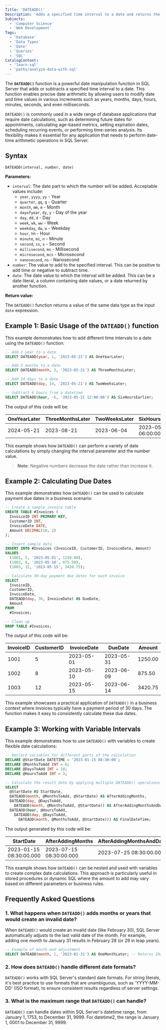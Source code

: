 ```yaml
---
Title: 'DATEADD()'
Description: 'Adds a specified time interval to a date and returns the modified date.'
Subjects:
  - 'Computer Science'
  - 'Web Development'
Tags:
  - 'Database'
  - 'Data Types'
  - 'Date'
  - 'Queries'
  - 'SQL'
CatalogContent:
  - 'learn-sql'
  - 'paths/analyze-data-with-sql'
---
```


The **`DATEADD()`** function is a powerful date manipulation function in SQL Server that adds or subtracts a specified time interval to a date. This function enables precise date arithmetic by allowing users to modify date and time values in various increments such as years, months, days, hours, minutes, seconds, and even milliseconds.

`DATEADD()` is commonly used in a wide range of database applications that require date calculations, such as determining future dates for appointments, calculating age-based metrics, setting expiration dates, scheduling recurring events, or performing time-series analysis. Its flexibility makes it essential for any application that needs to perform date-time arithmetic operations in SQL Server.

## Syntax

```pseudo
DATEADD(interval, number, date)
```

**Parameters:**

- `interval`: The date part to which the number will be added. Acceptable values include:
  - `year`, `yyyy`, `yy` - Year
  - `quarter`, `qq`, `q` - Quarter
  - `month`, `mm`, `m` - Month
  - `dayofyear`, `dy`, `y` - Day of the year
  - `day`, `dd`, `d` - Day
  - `week`, `wk`, `ww` - Week
  - `weekday`, `dw`, `w` - Weekday
  - `hour`, `hh` - Hour
  - `minute`, `mi`, `n` - Minute
  - `second`, `ss`, `s` - Second
  - `millisecond`, `ms` - Millisecond
  - `microsecond`, `mcs` - Microsecond
  - `nanosecond`, `ns` - Nanosecond
- `number`: The value to add to the specified interval. This can be positive to add time or negative to subtract time.
- `date`: The date value to which the interval will be added. This can be a date literal, a column containing date values, or a date returned by another function.

**Return value:**

The `DATEADD()` function returns a value of the same data type as the input `date` expression.

## Example 1: Basic Usage of the `DATEADD()` function

This example demonstrates how to add different time intervals to a date using the `DATEADD()` function:

```sql
-- Add 1 year to a date
SELECT DATEADD(year, 1, '2023-05-21') AS OneYearLater;

-- Add 3 months to a date
SELECT DATEADD(month, 3, '2023-05-21') AS ThreeMonthsLater;

-- Add 14 days to a date
SELECT DATEADD(day, 14, '2023-05-21') AS TwoWeeksLater;

-- Subtract 6 hours from a datetime
SELECT DATEADD(hour, -6, '2023-05-21 12:00:00') AS SixHoursEarlier;
```

The output of this code will be:

| OneYearLater | ThreeMonthsLater | TwoWeeksLater | SixHoursEarlier         |
| ------------ | ---------------- | ------------- | ----------------------- |
| 2024-05-21   | 2023-08-21       | 2023-06-04    | 2023-05-21 06:00:00.000 |

This example shows how `DATEADD()` can perform a variety of date calculations by simply changing the interval parameter and the number value.

> **Note:** Negative numbers decrease the date rather than increase it.

## Example 2: Calculating Due Dates

This example demonstrates how `DATEADD()` can be used to calculate payment due dates in a business scenario:

```sql
-- Create a sample invoice table
CREATE TABLE #Invoices (
  InvoiceID INT PRIMARY KEY,
  CustomerID INT,
  InvoiceDate DATE,
  Amount DECIMAL(10, 2)
);

-- Insert sample data
INSERT INTO #Invoices (InvoiceID, CustomerID, InvoiceDate, Amount)
VALUES
  (1001, 5, '2023-05-01', 1250.00),
  (1002, 8, '2023-05-10', 875.50),
  (1003, 12, '2023-05-15', 3420.75);

-- Calculate 30-day payment due dates for each invoice
SELECT
  InvoiceID,
  CustomerID,
  InvoiceDate,
  DATEADD(day, 30, InvoiceDate) AS DueDate,
  Amount
FROM
  #Invoices;

-- Clean up
DROP TABLE #Invoices;
```

The output of this code will be:

| InvoiceID | CustomerID | InvoiceDate | DueDate    | Amount  |
| --------- | ---------- | ----------- | ---------- | ------- |
| 1001      | 5          | 2023-05-01  | 2023-05-31 | 1250.00 |
| 1002      | 8          | 2023-05-10  | 2023-06-09 | 875.50  |
| 1003      | 12         | 2023-05-15  | 2023-06-14 | 3420.75 |

This example showcases a practical application of `DATEADD()` in a business context where invoices typically have a payment period of 30 days. The function makes it easy to consistently calculate these due dates.

## Example 3: Working with Variable Intervals

This example demonstrates how to use `DATEADD()` with variables to create flexible date calculations:

```sql
-- Declare variables for different parts of the calculation
DECLARE @StartDate DATETIME = '2023-01-15 08:30:00';
DECLARE @MonthsToAdd INT = 6;
DECLARE @DaysToAdd INT = 10;
DECLARE @HoursToAdd INT = 3;

-- Calculate the result date by applying multiple DATEADD() operations
SELECT
  @StartDate AS StartDate,
  DATEADD(month, @MonthsToAdd, @StartDate) AS AfterAddingMonths,
  DATEADD(day, @DaysToAdd,
    DATEADD(month, @MonthsToAdd, @StartDate)) AS AfterAddingMonthsAndDays,
  DATEADD(hour, @HoursToAdd,
    DATEADD(day, @DaysToAdd,
      DATEADD(month, @MonthsToAdd, @StartDate))) AS FinalDateTime;
```

The output generated by this code will be:

| StartDate               | AfterAddingMonths       | AfterAddingMonthsAndDays | FinalDateTime           |
| ----------------------- | ----------------------- | ------------------------ | ----------------------- |
| 2023-01-15 08:30:00.000 | 2023-07-15 08:30:00.000 | 2023-07-25 08:30:00.000  | 2023-07-25 11:30:00.000 |

This example shows how `DATEADD()` can be nested and used with variables to create complex date calculations. This approach is particularly useful in stored procedures or dynamic SQL where the amount to add may vary based on different parameters or business rules.

## Frequently Asked Questions

### 1. What happens when `DATEADD()` adds months or years that would create an invalid date?

When `DATEADD()` would create an invalid date (like February 30), SQL Server automatically adjusts to the last valid date of the month. For example, adding one month to January 31 results in February 28 (or 29 in leap years).

```sql
-- Example of month-end adjustment
SELECT DATEADD(month, 1, '2023-01-31') AS OneMonthLater; -- Returns 2023-02-28
```

### 2. How does `DATEADD()` handle different date formats?

`DATEADD()` works with SQL Server's standard date formats. For string literals, it's best practice to use formats that are unambiguous, such as 'YYYY-MM-DD' (ISO format), to ensure consistent results regardless of server settings.

### 3. What is the maximum range that `DATEADD()` can handle?

`DATEADD()` can handle dates within SQL Server's datetime range, from January 1, 1753, to December 31, 9999. For datetime2, the range is January 1, 0001 to December 31, 9999.
